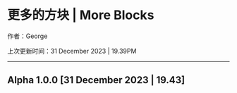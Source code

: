 # 更多的方块 | More Blocks
<p>作者：George</p>
<p>上次更新时间：31 December 2023 | 19.39PM</p>
<hr>
<h2>Alpha 1.0.0 [31 December 2023 | 19.43]</h2>
